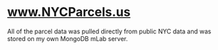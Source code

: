 # www.NYCParcels.us

All of the parcel data was pulled directly from public NYC data and was stored on my own MongoDB mLab server.